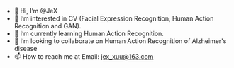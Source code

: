 - 👋 Hi, I’m @JeX
- 👀 I’m interested in CV (Facial Expression Recognition, Human Action Recognition and GAN).
- 🌱 I’m currently learning Human Action Recognition.
- 💞️ I’m looking to collaborate on Human Action Recognition of Alzheimer's disease
- 📫 How to reach me at Email: jex_xuu@163.com

<!---
XUJ1Er/XUJ1Er is a ✨ special ✨ repository because its `README.md` (this file) appears on your GitHub profile.
You can click the Preview link to take a look at your changes.
--->
